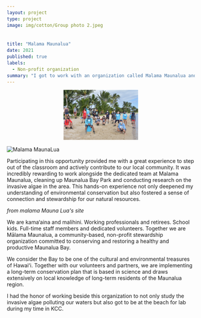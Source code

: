 ```yaml
---
layout: project
type: project
image: img/cotton/Group photo 2.jpeg


title: "Malama Maunalua"
date: 2021
published: true
labels:
  - Non-profit organization
summary: "I got to work with an organization called Malama Maunalua and helped them clean up Maunalua Bay Park, as well as study the invasive algae along the way."
---
```


<div style="text-align: center;">
    <img src="../img/cotton/Group%20photo%201.JPG" width="200px"/>
</div>



![Malama MaunaLua](https://github.com/RonanAndal/RonanAndal.github.io/assets/156995607/a748a3db-8e32-4afd-abf5-327b9f03bb21)

Participating in this opportunity provided me with a great experience to step out of the classroom and actively contribute to our local community. It was incredibly rewarding to work alongside the dedicated team at Malama Maunalua, cleaning up Maunalua Bay Park and conducting research on the invasive algae in the area. This hands-on experience not only deepened my understanding of environmental conservation but also fostered a sense of connection and stewardship for our natural resources.


*from malama Mauna Lua's site*

We are kama‘aina and malihini. Working professionals and retirees. School kids. Full-time staff members and dedicated volunteers. Together we are Mālama Maunalua, a community-based, non-profit stewardship organization committed to conserving and restoring a healthy and productive Maunalua Bay.

We consider the Bay to be one of the cultural and environmental treasures of Hawaiʻi. Together with our volunteers and partners, we are implementing a long-term conservation plan that is based in science and draws extensively on local knowledge of long-term residents of the Maunalua region.

I had the honor of working beside this organization to not only study the invasive algae polluting our waters but also got to be at the beach for lab during my time in KCC.
